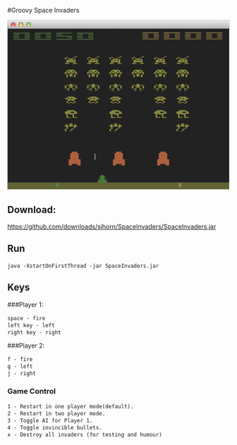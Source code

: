 #Groovy Space Invaders

![Groovy Space Invaders](https://github.com/sjhorn/SpaceInvaders/raw/master/gfx/GroovySpaceInvader.png)

## Download:

<https://github.com/downloads/sjhorn/SpaceInvaders/SpaceInvaders.jar>

## Run

````
java -XstartOnFirstThread -jar SpaceInvaders.jar
````

## Keys

###Player 1:

````
space - fire
left key - left
right key - right
````

###Player 2: 

````
f - fire
g - left 
j - right
````

### Game Control
````
1 - Restart in one player mode(default).
2 - Restart in two player mode.
3 - Toggle AI for Player 1.
4 - Toggle invincible bullets.
x - Destroy all invaders (for testing and humour)
````